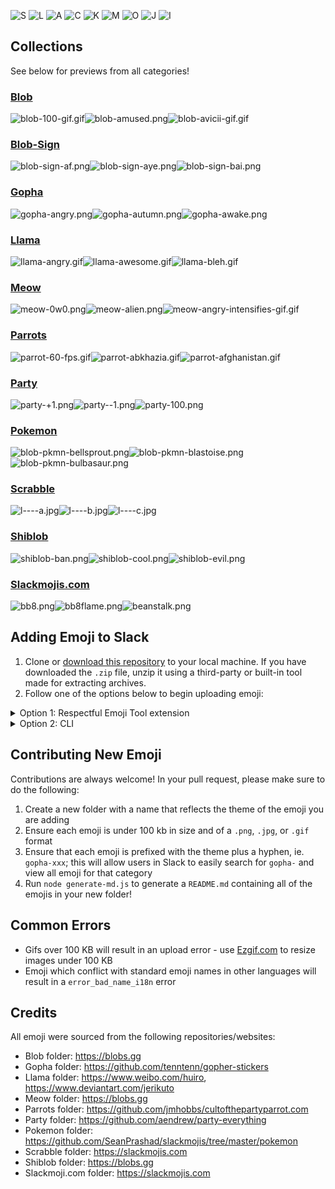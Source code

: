 ![S](examples/l-s.jpg) ![L](examples/l-l.jpg) ![A](examples/l-a.jpg)
![C](examples/l-c.jpg) ![K](examples/l-k.jpg) ![M](examples/l-m.jpg)
![O](examples/l-o.jpg) ![J](examples/l-j.jpg) ![I](examples/l-i.jpg)

## Collections

See below for previews from all categories!

### [Blob](emojis/blob/README.md)

![blob-100-gif.gif](emojis/blob/blob-100-gif.gif)![blob-amused.png](emojis/blob/blob-amused.png)![blob-avicii-gif.gif](emojis/blob/blob-avicii-gif.gif)

### [Blob-Sign](emojis/blob-sign/README.md)

![blob-sign-af.png](emojis/blob-sign/blob-sign-af.png)![blob-sign-aye.png](emojis/blob-sign/blob-sign-aye.png)![blob-sign-bai.png](emojis/blob-sign/blob-sign-bai.png)

### [Gopha](emojis/gopha/README.md)

![gopha-angry.png](emojis/gopha/gopha-angry.png)![gopha-autumn.png](emojis/gopha/gopha-autumn.png)![gopha-awake.png](emojis/gopha/gopha-awake.png)

### [Llama](emojis/llamas/README.md)

![llama-angry.gif](emojis/llamas/llama-angry.gif)![llama-awesome.gif](emojis/llamas/llama-awesome.gif)![llama-bleh.gif](emojis/llamas/llama-bleh.gif)

### [Meow](emojis/meow/README.md)

![meow-0w0.png](emojis/meow/meow-0w0.png)![meow-alien.png](emojis/meow/meow-alien.png)![meow-angry-intensifies-gif.gif](emojis/meow/meow-angry-intensifies-gif.gif)

### [Parrots](emojis/parrots/README.md)

![parrot-60-fps.gif](emojis/parrots/parrot-60-fps.gif)![parrot-abkhazia.gif](emojis/parrots/parrot-abkhazia.gif)![parrot-afghanistan.gif](emojis/parrots/parrot-afghanistan.gif)

### [Party](emojis/party/README.md)

![party-+1.png](emojis/party/party-+1.png)![party--1.png](emojis/party/party--1.png)![party-100.png](emojis/party/party-100.png)

### [Pokemon](emojis/pokemon/README.md)

![blob-pkmn-bellsprout.png](emojis/pokemon/blob-pkmn-bellsprout.png)![blob-pkmn-blastoise.png](emojis/pokemon/blob-pkmn-blastoise.png)![blob-pkmn-bulbasaur.png](emojis/pokemon/blob-pkmn-bulbasaur.png)

### [Scrabble](emojis/scrabble/README.md)

![l----a.jpg](emojis/scrabble/l----a.jpg)![l----b.jpg](emojis/scrabble/l----b.jpg)![l----c.jpg](emojis/scrabble/l----c.jpg)

### [Shiblob](emojis/scrabble/README.md)

![shiblob-ban.png](emojis/shiblob/shiblob-ban.png)![shiblob-cool.png](emojis/shiblob/shiblob-cool.png)![shiblob-evil.png](emojis/shiblob/shiblob-evil.png)

### [Slackmojis.com](emojis/slackmoji.com/README.md)

![bb8.png](emojis/slackmoji.com/bb8.png)![bb8flame.png](emojis/slackmoji.com/bb8flame.png)![beanstalk.png](emojis/slackmoji.com/beanstalk.png)

## Adding Emoji to Slack

1. Clone or [download this
   repository](https://github.com/SeanPrashad/slackmojis/archive/master.zip) to
   your local machine. If you have downloaded the `.zip` file, unzip it using a
   third-party or built-in tool made for extracting archives.
1. Follow one of the options below to begin uploading emoji:

<details>

<summary>Option 1: Respectful Emoji Tool extension</summary>

1. Open Chrome and browse to `chrome://extensions`
1. Click on the `Load unpacked` button and select the `extension` folder from
   within this repo
1. Navigate to `mySlackWorkspaceURL/customize/emoji`, where `mySlackWorkspaceURL` is the URL of your Slack workspace to begin uploading emoji

**Note**: 20 emoji will be uploaded per minute - be patient!

**Note**: This extension has been adapted from the [Neutral Face Emoji Tool](https://github.com/Fauntleroy/neutral-face-emoji-tools) and now lives
[here](https://github.com/SeanPrashad/respectful-emoji-tool#respectful-emoji-tool)!

</details>

<details>
<summary>Option 2: CLI</summary>

1.  Install [slack-emoji-upload](https://github.com/sgreben/slack-emoji-upload)
1.  Get an `xoxs-*` Slack token following
    [these instructions](https://github.com/jackellenberger/emojme#finding-a-slack-token).
    (The team/email/password approach has never worked for me, but token works great.)
1.  Stick the token in a variable, to keep it out of your shell history:

    ```
    $ read -s TOKEN
    [paste token and hit enter]
    ```

1.  Change to the directory you want to import emoji from
1.  Import them like so, substituting the name of your slack workspace. The `xargs` works
    around an open-files bug I encountered, and the rate-limit (one every 4s or 15/minute)
    is just under Slack's reported 20-request-per-minute limit.

    ```
    $ ls -1 | xargs -n 20 slack-emoji-upload -team YOUR_SLACK_TEAM -token $TOKEN -rate-limit 4s
    ```

</details>

## Contributing New Emoji

Contributions are always welcome! In your pull request, please make sure to do
the following:

1. Create a new folder with a name that reflects the theme of the emoji you are
   adding
1. Ensure each emoji is under 100 kb in size and of a `.png`, `.jpg`, or `.gif`
   format
1. Ensure that each emoji is prefixed with the theme plus a hyphen, ie.
   `gopha-xxx`; this will allow users in Slack to easily search for `gopha-` and
   view all emoji for that category
1. Run `node generate-md.js` to generate a `README.md` containing all of the
   emojis in your new folder!

## Common Errors

- Gifs over 100 KB will result in an upload error - use
  [Ezgif.com](https://ezgif.com/optimize) to resize images under 100 KB
- Emoji which conflict with standard emoji names in other languages will
  result in a `error_bad_name_i18n` error

## Credits

All emoji were sourced from the following repositories/websites:

- Blob folder: https://blobs.gg
- Gopha folder: https://github.com/tenntenn/gopher-stickers
- Llama folder: https://www.weibo.com/huiro, https://www.deviantart.com/jerikuto
- Meow folder: https://blobs.gg
- Parrots folder: https://github.com/jmhobbs/cultofthepartyparrot.com
- Party folder: https://github.com/aendrew/party-everything
- Pokemon folder: https://github.com/SeanPrashad/slackmojis/tree/master/pokemon
- Scrabble folder: https://slackmojis.com
- Shiblob folder: https://blobs.gg
- Slackmoji.com folder: https://slackmojis.com

